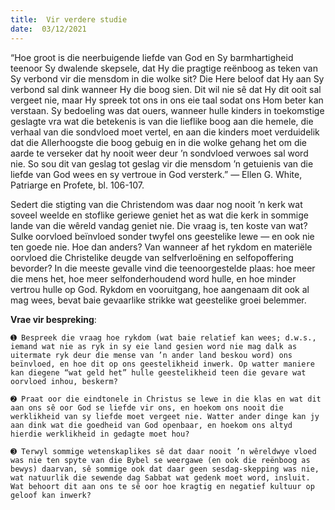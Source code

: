 ```yaml
---
title:  Vir verdere studie
date:  03/12/2021
---
```


“Hoe groot is die neerbuigende liefde van God en Sy barmhartigheid teenoor Sy dwalende skepsele, dat Hy die pragtige reënboog as teken van Sy verbond vir die mensdom in die wolke sit?  Die Here beloof dat Hy aan Sy verbond sal dink wanneer Hy die boog sien. Dit wil nie sê dat Hy dit ooit sal vergeet nie, maar Hy spreek tot ons in ons eie taal sodat ons Hom beter kan verstaan.  Sy bedoeling was dat ouers, wanneer hulle kinders in toekomstige geslagte vra wat die betekenis is van die lieflike boog aan die hemele, die verhaal van die sondvloed moet vertel, en aan die kinders moet verduidelik dat die Allerhoogste die boog gebuig en in die wolke gehang het om die aarde te verseker dat hy nooit weer deur ’n sondvloed verwoes sal word nie.  So sou dit van geslag tot geslag vir die mensdom ’n getuienis van die liefde van God wees en sy vertroue in God versterk.” — Ellen G. White, Patriarge en Profete, bl. 106-107.

Sedert die stigting van die Christendom was daar nog nooit ’n kerk wat soveel weelde en stoflike geriewe geniet het as wat die kerk in sommige lande van die wêreld vandag geniet nie. Die vraag is, ten koste van wat? Sulke oorvloed beïnvloed sonder twyfel ons geestelike lewe — en ook nie ten goede nie. Hoe dan anders? Van wanneer af het rykdom en materiële oorvloed die Christelike deugde van selfverloëning en selfopoffering bevorder?  In die meeste gevalle vind die teenoorgestelde plaas:  hoe meer die mens het, hoe meer selfonderhoudend word hulle, en hoe minder vertrou hulle op God. Rykdom en vooruitgang, hoe aangenaam dit ook al mag wees, bevat baie gevaarlike strikke wat geestelike groei belemmer.

**Vrae vir bespreking**:

`➊ Bespreek die vraag hoe rykdom (wat baie relatief kan wees; d.w.s., iemand wat nie as ryk in sy eie land gesien word nie mag dalk as uitermate ryk deur die mense van ’n ander land beskou word) ons beïnvloed, en hoe dit op ons geestelikheid inwerk. Op watter maniere kan diegene “wat geld het” hulle geestelikheid teen die gevare wat oorvloed inhou, beskerm? `

`➋ Praat oor die eindtonele in Christus se lewe in die klas en wat dit aan ons sê oor God se liefde vir ons, en hoekom ons nooit die werklikheid van sy liefde moet vergeet nie. Watter ander dinge kan jy aan dink wat die goedheid van God openbaar, en hoekom ons altyd hierdie werklikheid in gedagte moet hou? `

`➌ Terwyl sommige wetenskaplikes sê dat daar nooit ’n wêreldwye vloed was nie ten spyte van die Bybel se weergawe (en ook die reënboog as bewys) daarvan, sê sommige ook dat daar geen sesdag-skepping was nie, wat natuurlik die sewende dag Sabbat wat gedenk moet word, insluit. Wat behoort dit aan ons te sê oor hoe kragtig en negatief kultuur op geloof kan inwerk? `